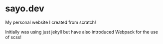 # sayo.dev

My personal website I created from scratch!

Initially was using just jekyll but have also introduced Webpack for the use of scss!
